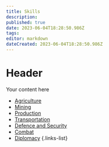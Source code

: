 ```yaml
---
title: Skills
description: 
published: true
date: 2023-06-04T18:28:50.986Z
tags: 
editor: markdown
dateCreated: 2023-06-04T18:28:50.986Z
---
```


# Header
Your content here


- [Agriculture](/guide/skill/agriculture)
- [Mining](/guide/skill/mining)
- [Production](/guide/skill/production)
- [Transportation](/guide/skill/transportation)
- [Defence and Security](/guide/skill/defence)
- [Combat](/guide/skill/combat)
- [Diplomacy](/guide/skill/diplomacy)
{.links-list}



<!---
- [skill](/guide/skill/)
-->